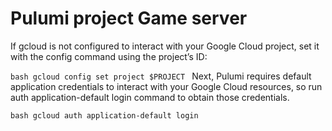 # Pulumi project Game server

If gcloud is not configured to interact with your Google Cloud project, set it with the config command using the project’s ID:

`bash
gcloud config set project $PROJECT
`
Next, Pulumi requires default application credentials to interact with your Google Cloud resources, so run auth application-default login command to obtain those credentials.

`bash
gcloud auth application-default login
`
